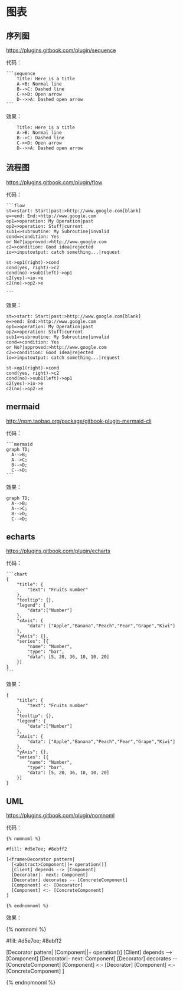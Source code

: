 # 图表

## 序列图

<https://plugins.gitbook.com/plugin/sequence>

代码：

    ```sequence
        Title: Here is a title
        A->B: Normal line
        B-->C: Dashed line
        C->>D: Open arrow
        D-->>A: Dashed open arrow
    ```

效果：

```sequence
    Title: Here is a title
    A->B: Normal line
    B-->C: Dashed line
    C->>D: Open arrow
    D-->>A: Dashed open arrow
```

## 流程图

<https://plugins.gitbook.com/plugin/flow>

代码：

    ```flow
    st=>start: Start|past:>http://www.google.com[blank]
    e=>end: End:>http://www.google.com
    op1=>operation: My Operation|past
    op2=>operation: Stuff|current
    sub1=>subroutine: My Subroutine|invalid
    cond=>condition: Yes
    or No?|approved:>http://www.google.com
    c2=>condition: Good idea|rejected
    io=>inputoutput: catch something...|request
    
    st->op1(right)->cond
    cond(yes, right)->c2
    cond(no)->sub1(left)->op1
    c2(yes)->io->e
    c2(no)->op2->e

    ```

效果：

```flow
st=>start: Start|past:>http://www.google.com[blank]
e=>end: End:>http://www.google.com
op1=>operation: My Operation|past
op2=>operation: Stuff|current
sub1=>subroutine: My Subroutine|invalid
cond=>condition: Yes
or No?|approved:>http://www.google.com
c2=>condition: Good idea|rejected
io=>inputoutput: catch something...|request

st->op1(right)->cond
cond(yes, right)->c2
cond(no)->sub1(left)->op1
c2(yes)->io->e
c2(no)->op2->e
```

## mermaid

<http://npm.taobao.org/package/gitbook-plugin-mermaid-cli>

代码：

    ```mermaid
    graph TD;
      A-->B;
      A-->C;
      B-->D;
      C-->D;
    ```

效果：

```mermaid
graph TD;
  A-->B;
  A-->C;
  B-->D;
  C-->D;
```

## echarts

<https://plugins.gitbook.com/plugin/echarts>

代码：

    ```chart
    {
        "title": {
            "text": "Fruits number"
        },
        "tooltip": {},
        "legend": {
            "data":["Number"]
        },
        "xAxis": {
            "data": ["Apple","Banana","Peach","Pear","Grape","Kiwi"]
        },
        "yAxis": {},
        "series": [{
            "name": "Number",
            "type": "bar",
            "data": [5, 20, 36, 10, 10, 20]
        }]
    }
    ```

效果：

```chart
{
    "title": {
        "text": "Fruits number"
    },
    "tooltip": {},
    "legend": {
        "data":["Number"]
    },
    "xAxis": {
        "data": ["Apple","Banana","Peach","Pear","Grape","Kiwi"]
    },
    "yAxis": {},
    "series": [{
        "name": "Number",
        "type": "bar",
        "data": [5, 20, 36, 10, 10, 20]
    }]
}
```

## UML

<https://plugins.gitbook.com/plugin/nomnoml>


代码：

```
{% nomnoml %}

#fill: #d5e7ee; #8ebff2

[<frame>Decorator pattern|
  [<abstract>Component||+ operation()]
  [Client] depends --> [Component]
  [Decorator|- next: Component]
  [Decorator] decorates -- [ConcreteComponent]
  [Component] <:- [Decorator]
  [Component] <:- [ConcreteComponent]
]  

{% endnomnoml %}
```

效果：

{% nomnoml %}

#fill: #d5e7ee; #8ebff2

[<frame>Decorator pattern|
  [<abstract>Component||+ operation()]
  [Client] depends --> [Component]
  [Decorator|- next: Component]
  [Decorator] decorates -- [ConcreteComponent]
  [Component] <:- [Decorator]
  [Component] <:- [ConcreteComponent]
]  

{% endnomnoml %}